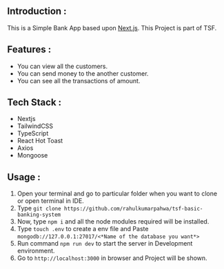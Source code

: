 ## Introduction :

This is a Simple Bank App based upon [Next.js](https://nextjs.org/). This Project is part of TSF.

## Features :

- You can view all the customers.
- You can send money to the another customer.
- You can see all the transactions of amount.

## Tech Stack :

- Nextjs
- TailwindCSS
- TypeScript
- React Hot Toast
- Axios
- Mongoose

## Usage : 

1. Open your terminal and go to particular folder when you want to clone or open terminal in IDE.
2. Type ```git clone https://github.com/rahulkumarpahwa/tsf-basic-banking-system```
3. Now, type ```npm i``` and all the node modules required will be installed.
4. Type ```touch .env``` to create a env file and Paste ```mongodb://127.0.0.1:27017/<*Name of the database you want*>```
5. Run command ```npm run dev``` to start the server in Development environment.
6. Go to ```http://localhost:3000``` in browser and Project will be shown.


